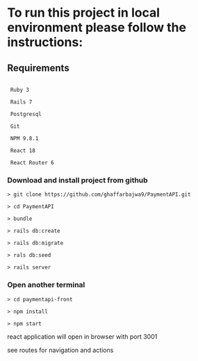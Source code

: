 # To run this project in local environment please follow the instructions:

## Requirements

```

 Ruby 3

 Rails 7

 Postgresql

 Git

 NPM 9.8.1

 React 18

 React Router 6

```

### Download and install project from github
```
> git clone https://github.com/ghaffarbajwa9/PaymentAPI.git

> cd PaymentAPI

> bundle

> rails db:create

> rails db:migrate

> rals db:seed

> rails server
```
  

### Open another terminal
```
> cd paymentapi-front

> npm install

> npm start
```
 react application will open in browser with port 3001

  

see routes for navigation and actions